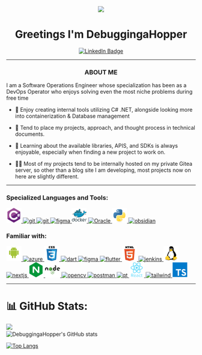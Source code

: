 
<div id="header" align="center">
  <img src="https://i.giphy.com/media/v1.Y2lkPTc5MGI3NjExdGRrdW5ndGViOXN2c20xdDc4b3hkMGd5cW51bmpkb25hMGt5Zmh6eCZlcD12MV9pbnRlcm5hbF9naWZfYnlfaWQmY3Q9Zw/Ex1w4IdYJDfa0/giphy.gif" width="100"/>
</div>

<h1 align="center">Greetings I'm DebuggingaHopper</h1>

<div id="badges" align="center">
  <a href="https://www.linkedin.com/in/nelson-alvarez-62027b189">
    <img src="https://img.shields.io/badge/LinkedIn-blue?style=for-the-badge&logo=linkedin&logoColor=white" alt="LinkedIn Badge"/>
  </a>
</div>

---

<h3 align="center">ABOUT ME</h3>

I am a Software Operations Engineer whose specialization has been as a DevOps Operator who enjoys solving even the most niche problems during free time

- 🔭 Enjoy creating internal tools utilizing C# .NET, alongside looking more into containerization & Database management

- :thought_balloon: Tend to place my projects, approach, and thought process in technical documents.
  
- :speech_balloon: Learning about the available libraries, APIS, and SDKs is always enjoyable, especially when finding a new project to work on.

- 👨‍💻 Most of my projects tend to be internally hosted on my private Gitea server, so other than a blog site I am developing, most projects now on here are slightly different.
---
<p align="left">
</p>

<h3 align="left">Specialized Languages and Tools:</h3>
<p align="left"> 
    <a href="https://www.w3schools.com/cs/" target="_blank" rel="noreferrer"> <img src="https://raw.githubusercontent.com/devicons/devicon/master/icons/csharp/csharp-original.svg" alt="csharp" width="40" height="40"/> </a> 
    <a href="https://git-scm.com/" target="_blank" rel="noreferrer"> <img src="https://www.vectorlogo.zone/logos/git-scm/git-scm-icon.svg" alt="git" width="40" height="40"/> </a> 
    <a href="https://www.ibm.com/docs/en/netcoolomnibus/8?topic=transformer-xslt-files" target="_blank" rel="noreferrer"> <img src="https://images.javatpoint.com/xslt/images/xslt-tutorial.png" alt="git" width="40" height="40"/> </a> 
    <a href="https://www.figma.com/" target="_blank" rel="noreferrer"> <img src="https://www.vectorlogo.zone/logos/figma/figma-icon.svg" alt="figma" width="40" height="40"/> </a> 
    <a href="https://www.docker.com/" target="_blank" rel="noreferrer"> <img src="https://raw.githubusercontent.com/devicons/devicon/master/icons/docker/docker-original-wordmark.svg" alt="docker" width="40" height="40"/> </a> 
  <a href="https://docs.oracle.com/en/database/oracle/oracle-database/19/" target="_blank" rel="noreferrer"> <img src="https://store.mega.com/_modules/database.design.oracle19c/icon.png?t=638709485731516845" alt="Oracle" width="40" height="40"/> </a> 
  <a href="https://www.python.org" target="_blank" rel="noreferrer"> <img src="https://raw.githubusercontent.com/devicons/devicon/master/icons/python/python-original.svg" alt="python" width="40" height="40"/> </a> 
    <a href="https://obsidian.md/" target="_blank" rel="noreferrer"> <img src="https://upload.wikimedia.org/wikipedia/commons/thumb/1/10/2023_Obsidian_logo.svg/1200px-2023_Obsidian_logo.svg.png" alt="obsidian" width="40" height="40"/> </a> 
</p>

<h3 align="left"> Familiar with:</h3>
<P>
<a href="https://developer.android.com" target="_blank" rel="noreferrer"> <img src="https://raw.githubusercontent.com/devicons/devicon/master/icons/android/android-original-wordmark.svg" alt="android" width="40" height="40"/> </a> 
  <a href="https://azure.microsoft.com/en-in/" target="_blank" rel="noreferrer"> <img src="https://www.vectorlogo.zone/logos/microsoft_azure/microsoft_azure-icon.svg" alt="azure" width="40" height="40"/> </a>
  <a href="https://www.w3schools.com/css/" target="_blank" rel="noreferrer"> <img src="https://raw.githubusercontent.com/devicons/devicon/master/icons/css3/css3-original-wordmark.svg" alt="css3" width="40" height="40"/> </a> 
  <a href="https://dart.dev" target="_blank" rel="noreferrer"> <img src="https://www.vectorlogo.zone/logos/dartlang/dartlang-icon.svg" alt="dart" width="40" height="40"/> </a> 
  <a href="https://www.figma.com/" target="_blank" rel="noreferrer"> <img src="https://www.vectorlogo.zone/logos/figma/figma-icon.svg" alt="figma" width="40" height="40"/> </a> 
  <a href="https://flutter.dev" target="_blank" rel="noreferrer"> <img src="https://www.vectorlogo.zone/logos/flutterio/flutterio-icon.svg" alt="flutter" width="40" height="40"/> </a> 
  <a href="https://www.w3.org/html/" target="_blank" rel="noreferrer"> <img src="https://raw.githubusercontent.com/devicons/devicon/master/icons/html5/html5-original-wordmark.svg" alt="html5" width="40" height="40"/> </a> 
  <a href="https://www.jenkins.io" target="_blank" rel="noreferrer"> <img src="https://www.vectorlogo.zone/logos/jenkins/jenkins-icon.svg" alt="jenkins" width="40" height="40"/> </a>
  <a href="https://www.linux.org/" target="_blank" rel="noreferrer"> <img src="https://raw.githubusercontent.com/devicons/devicon/master/icons/linux/linux-original.svg" alt="linux" width="40" height="40"/> </a> 
  <a href="https://nextjs.org/" target="_blank" rel="noreferrer"> <img src="https://cdn.worldvectorlogo.com/logos/nextjs-2.svg" alt="nextjs" width="40" height="40"/> </a> 
  <a href="https://www.nginx.com" target="_blank" rel="noreferrer"> <img src="https://raw.githubusercontent.com/devicons/devicon/master/icons/nginx/nginx-original.svg" alt="nginx" width="40" height="40"/> </a> 
  <a href="https://nodejs.org" target="_blank" rel="noreferrer"> <img src="https://raw.githubusercontent.com/devicons/devicon/master/icons/nodejs/nodejs-original-wordmark.svg" alt="nodejs" width="40" height="40"/> </a> 
  <a href="https://opencv.org/" target="_blank" rel="noreferrer"> <img src="https://www.vectorlogo.zone/logos/opencv/opencv-icon.svg" alt="opencv" width="40" height="40"/> </a> 
  <a href="https://postman.com" target="_blank" rel="noreferrer"> <img src="https://www.vectorlogo.zone/logos/getpostman/getpostman-icon.svg" alt="postman" width="40" height="40"/> </a>
  <a href="https://www.qt.io/" target="_blank" rel="noreferrer"> <img src="https://upload.wikimedia.org/wikipedia/commons/0/0b/Qt_logo_2016.svg" alt="qt" width="40" height="40"/> </a> 
  <a href="https://reactjs.org/" target="_blank" rel="noreferrer"> <img src="https://raw.githubusercontent.com/devicons/devicon/master/icons/react/react-original-wordmark.svg" alt="react" width="40" height="40"/> 
  </a> <a href="https://tailwindcss.com/" target="_blank" rel="noreferrer"> <img src="https://www.vectorlogo.zone/logos/tailwindcss/tailwindcss-icon.svg" alt="tailwind" width="40" height="40"/> </a> 
  <a href="https://www.typescriptlang.org/" target="_blank" rel="noreferrer"> <img src="https://raw.githubusercontent.com/devicons/devicon/master/icons/typescript/typescript-original.svg" alt="typescript" width="40" height="40"/> </a>
</P>

---


# 📊 GitHub Stats:
![](https://github-readme-streak-stats.herokuapp.com/?user=DebuggingaHopper&theme=dark&hide_border=false)<br/>
![DebuggingaHopper's GitHub stats](https://github-readme-stats.vercel.app/api?username=DebuggingaHopper&show_icons=true&theme=dark)

[![Top Langs](https://github-readme-stats.vercel.app/api/top-langs/?username=DebuggingaHopper&layout=compact&theme=vision-friendly-dark)](https://github.com/anuraghazra/github-readme-stats)

